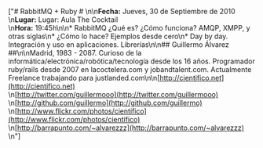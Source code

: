 ["# RabbitMQ + Ruby # \n\n**Fecha:** Jueves, 30 de Septiembre de 2010<br/>\n**Lugar:** Lugar: Aula The Cocktail<br/>\n**Hora:** 19:45h\n\n* RabbitMQ ¿Qué es? ¿Cómo funciona? AMQP, XMPP, y otras siglas\n* ¿Cómo lo hace? Ejemplos desde cero\n* Day by day. Integración y uso en aplicaciones. Librerías\n\n## Guillermo Álvarez ##\n\nMadrid, 1983 - 2087. Curioso de la informática/electrónica/robótica/tecnología desde los 16 años. Programador ruby/rails desde 2007 en lacoctelera.com y jobandtalent.com. Actualmente Freelance trabajando para justlanded.com\n\n[http://cientifico.net](http://cientifico.net)<br/>\n[http://twitter.com/guillermooo](http://twitter.com/guillermooo)<br/>\n[http://github.com/guillermo](http://github.com/guillermo)<br/>\n[http://www.flickr.com/photos/cientifico](http://www.flickr.com/photos/cientifico)<br/>\n[http://barrapunto.com/~alvarezzz](http://barrapunto.com/~alvarezzz)<br/>\n"]